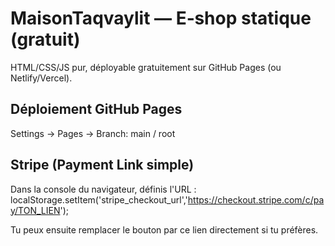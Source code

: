 # MaisonTaqvaylit — E‑shop statique (gratuit)
HTML/CSS/JS pur, déployable gratuitement sur GitHub Pages (ou Netlify/Vercel).

## Déploiement GitHub Pages
Settings → Pages → Branch: main / root

## Stripe (Payment Link simple)
Dans la console du navigateur, définis l'URL :
localStorage.setItem('stripe_checkout_url','https://checkout.stripe.com/c/pay/TON_LIEN');

Tu peux ensuite remplacer le bouton par ce lien directement si tu préfères.
